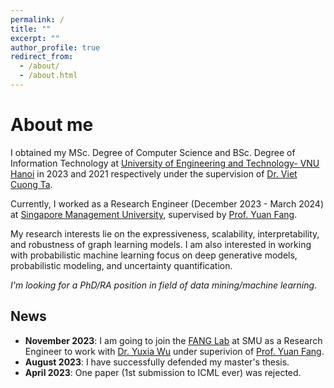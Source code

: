 ```yaml
---
permalink: /
title: ""
excerpt: ""
author_profile: true
redirect_from: 
  - /about/
  - /about.html
---
```


# About me
I obtained my MSc. Degree of Computer Science and BSc. Degree of Information Technology at [University of Engineering and Technology- VNU Hanoi](https://uet.vnu.edu.vn/) in 2023 and 2021 respectively under the supervision of [Dr. Viet Cuong Ta](https://uet.vnu.edu.vn/~cuongtv/).

Currently, I worked as a Research Engineer (December 2023 - March 2024) at [Singapore Management University](https://www.smu.edu.sg/), supervised by [Prof. Yuan Fang](https://www.yfang.site/). 

My research interests lie on the expressiveness, scalability, interpretability, and robustness of graph learning models.
I am also interested in working with probabilistic machine learning focus on deep generative models, probabilistic modeling, and uncertainty quantification.

<!-- Outside the lab, I enjoy cycling, painting, and gardening. -->

*I'm looking for a PhD/RA position in field of data mining/machine learning*.

## News
- **November 2023**: I am going to join the [FANG Lab](https://www.yfang.site/group) at SMU as a Research Engineer to work with [Dr. Yuxia Wu](https://yuxiawu.github.io) under superivion of [Prof. Yuan Fang](https://www.yfang.site/).
- **August 2023**: I have successfully defended my master's thesis.
- **April 2023**: One paper (1st submission to ICML ever) was rejected.


